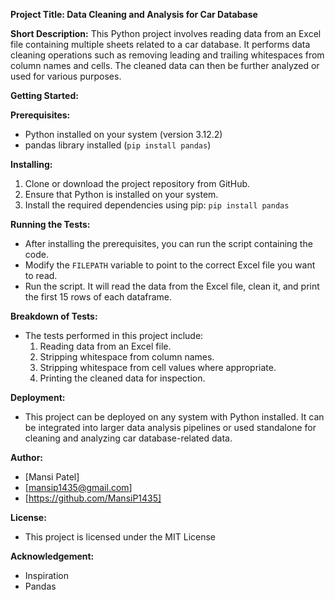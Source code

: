**Project Title: Data Cleaning and Analysis for Car Database**

**Short Description:**
This Python project involves reading data from an Excel file containing multiple sheets related to a car database. It performs data cleaning operations such as removing leading and trailing whitespaces from column names and cells. The cleaned data can then be further analyzed or used for various purposes.

**Getting Started:**

**Prerequisites:**
- Python installed on your system (version 3.12.2)
- pandas library installed (`pip install pandas`)

**Installing:**
1. Clone or download the project repository from GitHub.
2. Ensure that Python is installed on your system.
3. Install the required dependencies using pip: `pip install pandas`

**Running the Tests:**
- After installing the prerequisites, you can run the script containing the code.
- Modify the `FILEPATH` variable to point to the correct Excel file you want to read.
- Run the script. It will read the data from the Excel file, clean it, and print the first 15 rows of each dataframe.

**Breakdown of Tests:**
- The tests performed in this project include:
  1. Reading data from an Excel file.
  2. Stripping whitespace from column names.
  3. Stripping whitespace from cell values where appropriate.
  4. Printing the cleaned data for inspection.

**Deployment:**
- This project can be deployed on any system with Python installed. It can be integrated into larger data analysis pipelines or used standalone for cleaning and analyzing car database-related data.

**Author:**
- [Mansi Patel]
- [mansip1435@gmail.com]
- [https://github.com/MansiP1435]

**License:**
- This project is licensed under the MIT License

**Acknowledgement:**
- Inspiration
- Pandas
